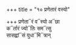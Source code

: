 +++
title = "१० प्रणेतारं वस्यो"

+++
प्रणेता᳓रं व᳓स्यो अ᳓छा  
क᳓र्तारं ज्यो᳓तिः सम᳓त्सु  
सासह्वां᳓सं युधा᳓मि᳓त्रान्